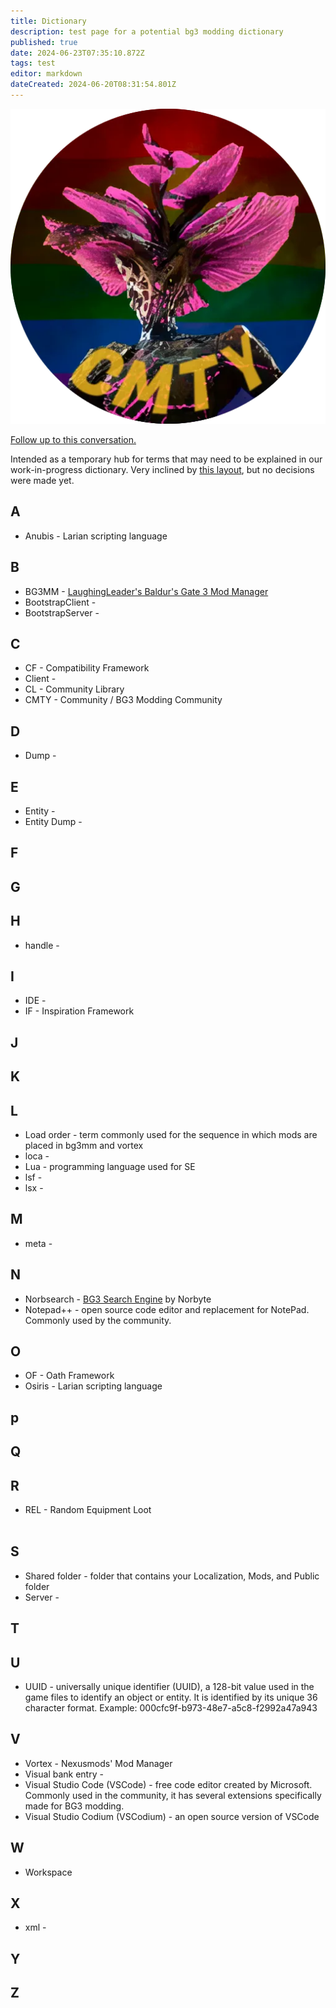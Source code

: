 ```yaml
---
title: Dictionary
description: test page for a potential bg3 modding dictionary
published: true
date: 2024-06-23T07:35:10.872Z
tags: test
editor: markdown
dateCreated: 2024-06-20T08:31:54.801Z
---
```


![myconid-cmty-curvy.webp](/test/myconid-cmty-curvy.webp)

[Follow up to this conversation.](https://discord.com/channels/1211056047784198186/1252694850097385472/1252955321887096893)

Intended as a temporary hub for terms that may need to be explained in our work-in-progress dictionary. Very inclined by [this layout](https://eternity.obsidian.net/game-data-formats/concepts), but no decisions were made yet.

## A

-   Anubis - Larian scripting language

## B

-   BG3MM - [LaughingLeader's Baldur's Gate 3 Mod Manager](https://github.com/LaughingLeader/BG3ModManager)
-   BootstrapClient - 
-   BootstrapServer - 

## C

-   CF - Compatibility Framework
-   Client - 
-   CL - Community Library
-   CMTY - Community / BG3 Modding Community

## D

-   Dump - 

## E

-   Entity - 
-   Entity Dump - 

## F

## G

## H

-   handle - 

## I

-   IDE - 
-   IF - Inspiration Framework

## J

## K

## L

-   Load order - term commonly used for the sequence in which mods are placed in bg3mm and vortex
-   loca - 
-   Lua - programming language used for SE
-   lsf - 
-   lsx -

## M

-   meta - 

## N

-   Norbsearch - [BG3 Search Engine](https://bg3.norbyte.dev/) by Norbyte
-   Notepad++ - open source code editor and replacement for NotePad. Commonly used by the community.

## O

-   OF - Oath Framework
-   Osiris - Larian scripting language

## p

## Q

## R

-   REL - Random Equipment Loot  
     
## S

-   Shared folder - folder that contains your Localization, Mods, and Public folder
-   Server - 

## T

## U

-   UUID - universally unique identifier (UUID), a 128-bit value used in the game files to identify an object or entity. It is identified by its unique 36 character format. Example: 000cfc9f-b973-48e7-a5c8-f2992a47a943

## V

-   Vortex - Nexusmods' Mod Manager
-   Visual bank entry -
-   Visual Studio Code (VSCode) - free code editor created by Microsoft. Commonly used in the community, it has several extensions specifically made for BG3 modding.
-   Visual Studio Codium (VSCodium) - an open source version of VSCode

## W

-   Workspace

## X

-   xml - 

## Y

## Z